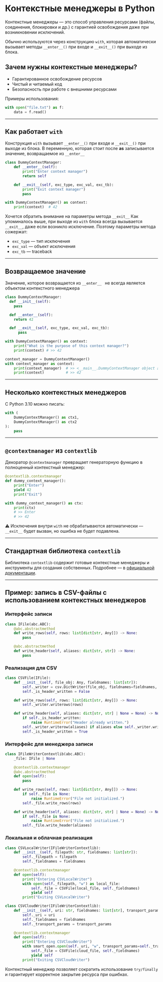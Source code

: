 # Контекстные менеджеры в Python

Контекстные менеджеры — это способ управления ресурсами (файлы, соединения, блокировки и др.) с гарантией освобождения даже при возникновении исключений.

Обычно используются через конструкцию `with`, которая автоматически вызывает методы `__enter__()` при входе и `__exit__()` при выходе из блока.

## Зачем нужны контекстные менеджеры?

- Гарантированное освобождение ресурсов  
- Чистый и читаемый код  
- Безопасность при работе с внешними ресурсами  

Примеры использования:
```python
with open("file.txt") as f:
    data = f.read()
```

---

## Как работает `with`

Конструкция `with` вызывает `__enter__()` при входе и `__exit__()` при выходе из блока. В переменную, которая стоит после **as** записывается значение, возвращаемое из `__enter__`

```python
class DummyContextManager:
    def __enter__(self):
	    print("Enter context manager")
        return self

    def __exit__(self, exc_type, exc_val, exc_tb):
	    print("Exit context manager")
        pass

with DummyContextManager() as context:
    print(context)  # 42
```
Хочется обратить внимание на параметры метода `__exit__`
Как упоминалось выше, при выходе из `with` блока всегда вызывается `__exit__`, даже если возникло исключение. Поэтому параметры метода сожержат:
- `exc_type` — тип исключения  
- `exc_val` — объект исключения  
- `exc_tb` — traceback  

---
## Возвращаемое значение

Значение, которое возвращается из `__enter__ ` не всегда является объектом контекстного менеджера
```python
class DummyContextManager:
  def __init__(self):
    pass

  def __enter__(self):
    return 42

  def __exit__(self, exc_type, exc_val, exc_tb):
      pass

with DummyContextManager() as context:
    print("What is the purpose of this context manager?")
    print(context) # >> 42

context_manager = DummyContextManager()  
with context_manager as context:  
    print(context_manager)  # >> <__main__.DummyContextManager object at 0x>
    print(context)          # >> 42
```


---

## Несколько контекстных менеджеров

С Python 3.10 можно писать:

```python
with (
    DummyContextManager() as ctx1,
    DummyContextManager() as ctx2
):
    pass
```

---

## `@contextmanager` из `contextlib`

Декоратор `@contextmanager` превращает генераторную функцию в полноценный контекстный менеджер:

```python
@contextlib.contextmanager
def dummy_context_manager():
    print("Enter")
    yield 42
    print("Exit")

with dummy_context_manager() as ctx:
    print(ctx)
    # >> Enter
    # >> 42
```

⚠️ Исключения внутри `with` не обрабатываются автоматически — `__exit__` будет вызван, но ошибка не будет подавлена.


---

## Стандартная библиотека `contextlib`

Библиотека `contextlib` содержит готовые контекстные менеджеры и инструменты для создания собственных. Подробнее — в [официальной документации](https://docs.python.org/3/library/contextlib.html).

---

## Пример: запись в CSV-файлы с использованием контекстных менеджеров

### Интерфейс записи

```python
class IFile(abc.ABC):
    @abc.abstractmethod
    def write_rows(self, rows: list[dict[str, Any]]) -> None:
        pass

    @abc.abstractmethod
    def write_header(self, aliases: dict[str, str]) -> None:
        pass
```

### Реализация для CSV

```python
class CSVFile(IFile):
    def __init__(self, file_obj: Any, fieldnames: list[str]):
        self._writer = csv.DictWriter(file_obj, fieldnames=fieldnames, extrasaction="ignore")
        self._is_header_written = False

    def write_rows(self, rows: list[dict[str, Any]]) -> None:
        self._writer.writerows(rows)

    def write_header(self, aliases: dict[str, str] | None = None) -> None:
        if self._is_header_written:
            raise RuntimeError("Header already written.")
        self._writer.writerow(aliases) if aliases else self._writer.writeheader()
        self._is_header_written = True
```

### Интерфейс для менеджера записи

```python
class IFileWriterContextlib(abc.ABC):
    _file: IFile | None

    @contextlib.contextmanager
    @abc.abstractmethod
    def open(self):
        pass

    def write_rows(self, rows: list[dict[str, Any]]) -> None:
        if self._file is None:
            raise RuntimeError("File not initialized.")
        self._file.write_rows(rows)

    def write_header(self, aliases: dict[str, str] | None = None) -> None:
        if self._file is None:
            raise RuntimeError("File not initialized.")
        self._file.write_header(aliases)
```

### Локальная и облачная реализация

```python
class CSVLocalWriter(IFileWriterContextlib):
    def __init__(self, filepath: str, fieldnames: list[str]):
        self._filepath = filepath
        self._fieldnames = fieldnames

    @contextlib.contextmanager
    def open(self):
        print("Entering CSVLocalWriter")
        with open(self._filepath, "w") as local_file:
            self._file = CSVFile(local_file, self._fieldnames)
            yield self
        print("Exiting CSVLocalWriter")
```

```python
class CSVCloudWriter(IFileWriterContextlib):
    def __init__(self, uri: str, fieldnames: list[str], transport_params: dict[str, Any] | None = None):
        self._uri = uri
        self._fieldnames = fieldnames
        self._transport_params = transport_params

    @contextlib.contextmanager
    def open(self):
        print("Entering CSVCloudWriter")
        with smart_open.open(self._uri, "w", transport_params=self._transport_params) as cloud_file:
            self._file = CSVFile(cloud_file, self._fieldnames)
            yield self
        print("Exiting CSVCloudWriter")
```

Контекстный менеджер позволяет сократить использование `try/finally` и гарантирует корректное закрытие ресурса при ошибках.